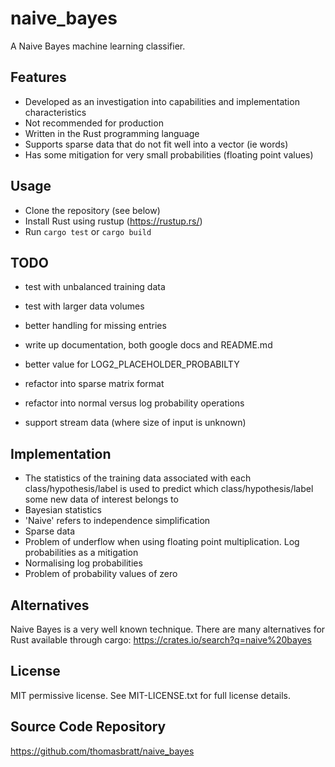 # naive_bayes

A Naive Bayes machine learning classifier.

Features
-------

* Developed as an investigation into capabilities and implementation characteristics
* Not recommended for production
* Written in the Rust programming language
* Supports sparse data that do not fit well into a vector (ie words)
* Has some mitigation for very small probabilities (floating point values)

Usage
-------

* Clone the repository (see below)
* Install Rust using rustup (https://rustup.rs/)
* Run `cargo test` or `cargo build`

TODO
-------

* test with unbalanced training data
* test with larger data volumes
* better handling for missing entries
* write up documentation, both google docs and README.md

* better value for LOG2_PLACEHOLDER_PROBABILTY
* refactor into sparse matrix format
* refactor into normal versus log probability operations
* support stream data (where size of input is unknown)


Implementation
-------

* The statistics of the training data associated with each class/hypothesis/label is used to predict
which class/hypothesis/label some new data of interest belongs to
* Bayesian statistics
* 'Naive' refers to independence simplification
* Sparse data
* Problem of underflow when using floating point multiplication. Log probabilities as a mitigation
* Normalising log probabilities
* Problem of probability values of zero

Alternatives
-------

Naive Bayes is a very well known technique.
There are many alternatives for Rust available through cargo: https://crates.io/search?q=naive%20bayes

License
-------

MIT permissive license. See MIT-LICENSE.txt for full license details.

Source Code Repository
----------------------

https://github.com/thomasbratt/naive_bayes
